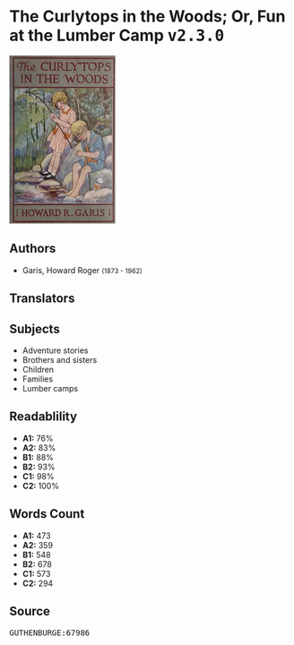 # The Curlytops in the Woods; Or, Fun at the Lumber Camp <kbd>v2.3.0</kbd>

![](./cover.medium.jpg "")

## Authors


 - Garis, Howard Roger <small>(1873 - 1962)</small>

## Translators



## Subjects


 - Adventure stories
 - Brothers and sisters
 - Children
 - Families
 - Lumber camps

## Readablility


 - **A1:** 76%
 - **A2:** 83%
 - **B1:** 88%
 - **B2:** 93%
 - **C1:** 98%
 - **C2:** 100%

## Words Count


 - **A1:** 473
 - **A2:** 359
 - **B1:** 548
 - **B2:** 678
 - **C1:** 573
 - **C2:** 294

## Source


<kbd>GUTHENBURGE:67986</kbd>
